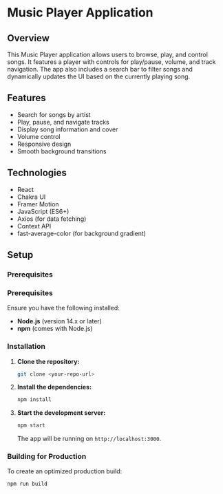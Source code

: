 # Music Player Application

## Overview

This Music Player application allows users to browse, play, and control songs. It features a player with controls for play/pause, volume, and track navigation. The app also includes a search bar to filter songs and dynamically updates the UI based on the currently playing song.

## Features

- Search for songs by artist
- Play, pause, and navigate tracks
- Display song information and cover
- Volume control
- Responsive design
- Smooth background transitions

## Technologies

- React
- Chakra UI
- Framer Motion
- JavaScript (ES6+)
- Axios (for data fetching)
- Context API
- fast-average-color (for background gradient)

## Setup

### Prerequisites

### Prerequisites

Ensure you have the following installed:

- **Node.js** (version 14.x or later)
- **npm** (comes with Node.js)

### Installation

1. **Clone the repository:**

   ```bash
   git clone <your-repo-url>
   ```

2. **Install the dependencies:**

   ```bash
   npm install
   ```

3. **Start the development server:**
   ```bash
   npm start
   ```
   The app will be running on `http://localhost:3000`.

### Building for Production

To create an optimized production build:

```bash
npm run build
```
